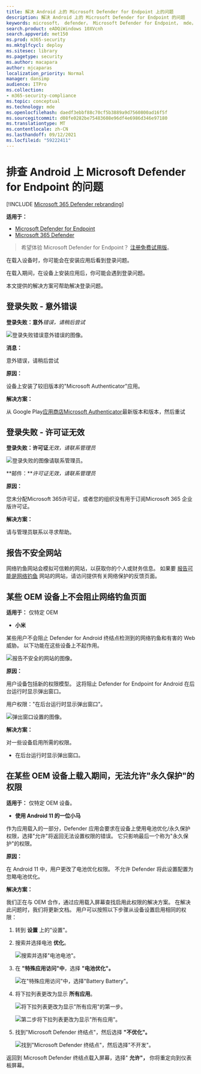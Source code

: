 ```yaml
---
title: 解决 Android 上的 Microsoft Defender for Endpoint 上的问题
description: 解决 Android 上的 Microsoft Defender for Endpoint 的问题
keywords: microsoft， defender， Microsoft Defender for Endpoint， mde， android， 云， 连接， 通信
search.product: eADQiWindows 10XVcnh
search.appverid: met150
ms.prod: m365-security
ms.mktglfcycl: deploy
ms.sitesec: library
ms.pagetype: security
ms.author: macapara
author: mjcaparas
localization_priority: Normal
manager: dansimp
audience: ITPro
ms.collection:
- m365-security-compliance
ms.topic: conceptual
ms.technology: mde
ms.openlocfilehash: daedf3ebbf88c70cf5b3889a9d7560800ad16f5f
ms.sourcegitcommit: d08fe0282be75483608e96df4e6986d346e97180
ms.translationtype: MT
ms.contentlocale: zh-CN
ms.lasthandoff: 09/12/2021
ms.locfileid: "59222411"
---
```

# <a name="troubleshooting-issues-on-microsoft-defender-for-endpoint-on-android"></a>排查 Android 上 Microsoft Defender for Endpoint 的问题

[!INCLUDE [Microsoft 365 Defender rebranding](../../includes/microsoft-defender.md)]

**适用于：**
- [Microsoft Defender for Endpoint](https://go.microsoft.com/fwlink/p/?linkid=2154037)
- [Microsoft 365 Defender](https://go.microsoft.com/fwlink/?linkid=2118804)

> 希望体验 Microsoft Defender for Endpoint？ [注册免费试用版](https://signup.microsoft.com/create-account/signup?products=7f379fee-c4f9-4278-b0a1-e4c8c2fcdf7e&ru=https://aka.ms/MDEp2OpenTrial?ocid=docs-wdatp-exposedapis-abovefoldlink)。

在载入设备时，你可能会在安装应用后看到登录问题。

在载入期间，在设备上安装应用后，你可能会遇到登录问题。

本文提供的解决方案可帮助解决登录问题。

## <a name="sign-in-failed---unexpected-error"></a>登录失败 - 意外错误

**登录失败：意外***错误，请稍后尝试*

![登录失败错误意外错误的图像。](images/f9c3bad127d636c1f150d79814f35d4c.png)

**消息：**

意外错误，请稍后尝试

**原因：**

设备上安装了较旧版本的"Microsoft Authenticator"应用。

**解决方案：**

从 Google Play[应用商店Microsoft Authenticator](https://play.google.com/store/apps/details?androidid=com.azure.authenticator)最新版本和版本，然后重试

## <a name="sign-in-failed---invalid-license"></a>登录失败 - 许可证无效

**登录失败：许可证***无效，请联系管理员*

![登录失败的图像请联系管理员。](images/920e433f440fa1d3d298e6a2a43d4811.png)

**邮件：***许可证无效，请联系管理员*

**原因：**

您未分配Microsoft 365许可证，或者您的组织没有用于订阅Microsoft 365 企业版许可证。

**解决方案：**

请与管理员联系以寻求帮助。

## <a name="report-unsafe-site"></a>报告不安全网站

网络钓鱼网站会模拟可信赖的网站，以获取你的个人或财务信息。 如果要 [报告可能是网络钓鱼](https://www.microsoft.com/wdsi/filesubmission/exploitguard/networkprotection) 网站的网站，请访问提供有关网络保护的反馈页面。

## <a name="phishing-pages-arent-blocked-on-some-oem-devices"></a>某些 OEM 设备上不会阻止网络钓鱼页面

**适用于：** 仅特定 OEM

- **小米**

某些用户不会阻止 Defender for Android 终结点检测到的网络钓鱼和有害的 Web 威胁。 以下功能在这些设备上不起作用。

![报告不安全的网站的图像。](images/0c04975c74746a5cdb085e1d9386e713.png)

**原因：**

用户设备包括新的权限模型。 这将阻止 Defender for Endpoint for Android 在后台运行时显示弹出窗口。

用户权限："在后台运行时显示弹出窗口"。

![弹出窗口设置的图像。](images/6e48e7b29daf50afddcc6c8c7d59fd64.png)

**解决方案：**

对一些设备启用所需的权限。

- 在后台运行时显示弹出窗口。

## <a name="unable-to-allow-permission-for-permanent-protection-during-onboarding-on-some-oem-devices"></a>在某些 OEM 设备上载入期间，无法允许"永久保护"的权限

**适用于：** 仅特定 OEM 设备。

- **使用 Android 11 的一位小马**

作为应用载入的一部分，Defender 应用会要求在设备上使用电池优化/永久保护权限，选择"允许"将返回无法设置权限的错误。 它只影响最后一个称为"永久保护"的权限。 

**原因：**

在 Android 11 中，用户更改了电池优化权限。 不允许 Defender 将此设置配置为忽略电池优化。

**解决方案：**

我们正在与 OEM 合作，通过应用载入屏幕查找启用此权限的解决方案。 在解决此问题时，我们将更新文档。
用户可以按照以下步骤从设备设置启用相同的权限： 

1. 转到 **设置** 上的"设置"。

2. 搜索并选择电池 **优化**。

   ![搜索并选择"电池电池"。](images/search-battery-optimisation.png)

3. 在 **"特殊应用访问"中**，选择 **"电池优化"。**

   ![在"特殊应用访问"中，选择"Battery Battery"。](images/special-app-access.png)

4. 将下拉列表更改为显示 **所有应用**。

   ![将下拉列表更改为显示"所有应用"的第一步。](images/show-all-apps-2.png)

   ![第二步将下拉列表更改为显示"所有应用"。](images/show-all-apps-1.png)

5. 找到"Microsoft Defender 终结点"，然后选择 **"不优化"。**

   ![找到"Microsoft Defender 终结点"，然后选择"不开发"。](images/select-dont-optimise.png)

返回到 Microsoft Defender 终结点载入屏幕，选择" **允许"，** 你将重定向到仪表板屏幕。
